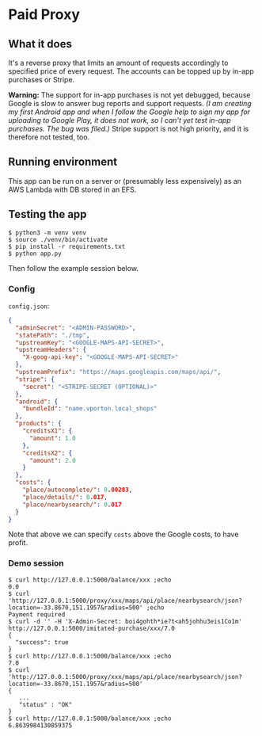 # Paid Proxy

## What it does
It's a reverse proxy that limits an amount of requests accordingly to specified price of every request. The accounts can be topped up by in-app purchases or Stripe.

**Warning:** The support for in-app purchases is not yet debugged,
because Google is slow to answer bug reports and support requests.
_(I am creating my first Android app and when I follow the Google help
to sign my app for uploading to Google Play, it does not work, so
I can't yet test in-app purchases. The bug was filed.)_
Stripe support is not high priority, and it is therefore not tested, too.

## Running environment

This app can be run on a server or (presumably less expensively) as
an AWS Lambda with DB stored in an EFS.

## Testing the app

```
$ python3 -m venv venv
$ source ./venv/bin/activate
$ pip install -r requirements.txt
$ python app.py
```

Then follow the example session below.

### Config

`config.json`:
```json
{
  "adminSecret": "<ADMIN-PASSWORD>",
  "statePath": "./tmp",
  "upstreamKey": "<GOOGLE-MAPS-API-SECRET>",
  "upstreamHeaders": {
    "X-goog-api-key": "<GOOGLE-MAPS-API-SECRET>"
  },
  "upstreamPrefix": "https://maps.googleapis.com/maps/api/",
  "stripe": {
    "secret": "<STRIPE-SECRET (OPTIONAL)>"
  },
  "android": {
    "bundleId": "name.vporton.local_shops"
  },
  "products": {
    "creditsX1": {
      "amount": 1.0
    },
    "creditsX2": {
      "amount": 2.0
    }
  },
  "costs": {
    "place/autocomplete/": 0.00283,
    "place/details/": 0.017,
    "place/nearbysearch/": 0.017
  }
}
```

Note that above we can specify `costs` above the Google costs, to have profit.

### Demo session

```
$ curl http://127.0.0.1:5000/balance/xxx ;echo
0.0
$ curl 'http://127.0.0.1:5000/proxy/xxx/maps/api/place/nearbysearch/json?location=-33.8670,151.1957&radius=500' ;echo
Payment required
$ curl -d '' -H 'X-Admin-Secret: boi4gohth*ie?t<ah5johhu3eis1Co1m' http://127.0.0.1:5000/imitated-purchase/xxx/7.0
{
  "success": true
}
$ curl http://127.0.0.1:5000/balance/xxx ;echo
7.0
$ curl 'http://127.0.0.1:5000/proxy/xxx/maps/api/place/nearbysearch/json?location=-33.8670,151.1957&radius=500'
{
   ...
   "status" : "OK"
}
$ curl http://127.0.0.1:5000/balance/xxx ;echo
6.8639984130859375
```
